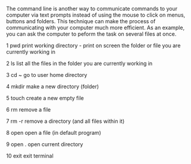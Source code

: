 The command line is another way to communicate commands to your computer via text prompts instead of using the mouse to click on menus, buttons and folders. This technique can make the process of communicating with your computer much more efficient. As an example, you can ask the computer to peform the task on several files at once.

1 pwd
print working directory - print on screen the folder or file you are currently working in

2 ls
list all the files in the folder you are currently working in

3 cd ~
go to user home directory

4 mkdir
make a new directory (folder)

5 touch
create a new empty file

6 rm
remove a file

7 rm -r remove a directory (and all files within it)

8 open
open a file (in default program)

9 open .
open current directory

10 exit
exit terminal
